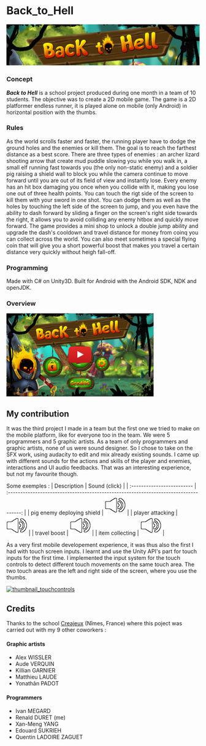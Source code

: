 # Back_to_Hell
![title]

### Concept

***Back to Hell*** is a school project produced during one month in a team of 10 students. The objective was to create a 2D mobile game.
The game is a 2D platformer endless runner, it is played alone on mobile (only Android) in horizontal position with the thumbs.

### Rules

As the world scrolls faster and faster, the running player have to dodge the ground holes and the enemies or kill them. The goal is to reach the farthest distance as a best score.
There are three types of enemies : an archer lizard shooting arrow that create mud puddle slowing you while you walk in, a small elf running fast towards you (the only non-static enemy) and a soldier pig raising a shield wall to block you while the camera continue to move forward until you are out of its field of view and instantly lose. Every enemy has an hit box damaging you once when you collide with it, making you lose one out of three health points. 
You can touch the rigt side of the screen to kill them with your sword in one shot. You can dodge them as well as the holes by touching the left side of the screen to jump, and you even have the ability to dash forward by sliding a finger on the screen's right side towards the right, it allows you to avoid colliding any enemy hitbox and quickly move forward.
The game provides a mini shop to unlock a double jump ability and upgrade the dash's cooldown and travel distance for money from coinq you can collect across the world. You can also meet sometimes a special flying coin that will give you a short powerful boost that makes you travel a certain distance very quickly without heigh fall-off.

### Programming

Made with C# on Unity3D. Built for Android with the Android SDK, NDK and openJDK.

### Overview
[![thumbnail_overview]](https://www.youtube.com/watch?v=rFTgVmh7c4g)


## My contribution

It was the third project I made in a team but the first one we tried to make on the mobile platform, like for everyone too in the team. We were 5 programmers and 5 graphic artists. As a team of only programmers and graphic artists, none of us were sound designer. So I chose to take on the SFX work, using audacity to edit and mix already existing sounds. I came up with different sounds for the actions and skills of the player and enemies, interactions and UI audio feedbacks. That was an interesting experience, but not my favourite though.

Some exemples :
| Description                | Sound (click)                                                                         |
| :------------------------- | :-----------------------------------------------------------------------------------: |
| pig enemy deploying shield | [![sound]](https://mega.nz/file/EfA3jCyQ#vShNj7ocOngT-bYNi4JGowSxk7cZKNRZm8_wmcCYPIM) |
| player attacking           | [![sound]](https://mega.nz/file/NTRAiBrI#kOdRmTiRudt2O8rMePxS4BPNrf-wenHBC_v2RiZDnSI) |
| travel boost               | [![sound]](https://mega.nz/file/NfJi2Jgb#z1fJ3xJ9Xeopavx0k6Ru7rFEN1dYKhCYWSXNqDH-DdI) |
| item collecting            | [![sound]](https://mega.nz/file/xXQRgQhQ#j2IP8ngniwJ8Aq-zW5dvCo5Mv1QUD3Rp1kg_vYpwx-s) |


As a very first mobile developement experience, it was thus also the first I had with touch screen inputs. I learnt and use the Unity API's part for touch inputs for the first time. I implemented the input system for the touch controls to detect different touch movements on the same touch area. The two touch areas are the left and right side of the screen, where you use the thumbs.

[![thumbnail_touchcontrols]](https://www.youtube.com)


## Credits

Thanks to the school [Creajeux](https://www.creajeux.fr/) (Nîmes, France) where this poject was carried out with my 9 other coworkers :

#### Graphic artists
- Alex WISSLER
- Aude VERQUIN
- Killian GARNIER
- Matthieu LAUDE
- Yonathân PADOT

#### Programmers
- Ivan MEGARD
- Renald DURET (me)
- Xan-Meng YANG
- Edouard SUKRIEH
- Quentin LADOIRE ZAGUET


<!-- MEDIA FILES -------------------------------------------------------------------------------------------->
[title]: Back_to_Hell_title.jpg
[thumbnail_overview]: Back_to_Hell_thumbnail_01.jpg
[thumbnail_touchcontrols]: Back_to_Hell_thumbnail_02.jpg
[sound]: sound_icon.png

